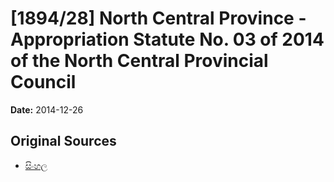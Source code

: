 # [1894/28] North Central Province - Appropriation Statute No. 03 of 2014 of the North Central Provincial Council

**Date:** 2014-12-26

## Original Sources

- [සිංහල](https://documents.gov.lk/view/extra-gazettes/2014/12/1894-28_S.pdf)

